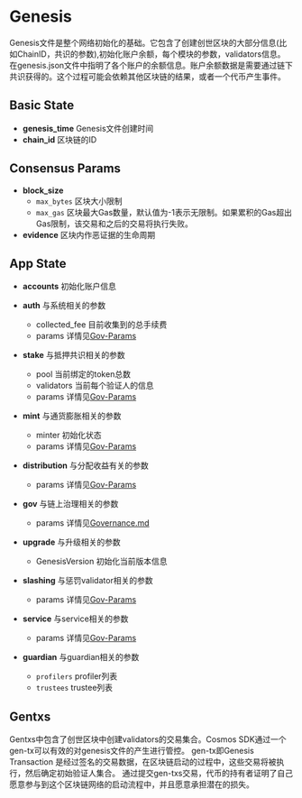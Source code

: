 # Genesis

Genesis文件是整个网络初始化的基础。它包含了创建创世区块的大部分信息(比如ChainID，共识的参数),初始化账户余额，每个模块的参数，validators信息。
在genesis.json文件中指明了各个账户的余额信息。账户余额数据是需要通过链下共识获得的。这个过程可能会依赖其他区块链的结果，或者一个代币产生事件。

## Basic State

* **genesis_time** Genesis文件创建时间
* **chain_id**     区块链的ID

## Consensus Params

* **block_size** 
  * `max_bytes` 区块大小限制
  * `max_gas`  区块最大Gas数量，默认值为-1表示无限制。如果累积的Gas超出Gas限制，该交易和之后的交易将执行失败。
* **evidence**   区块内作恶证据的生命周期

## App State

* **accounts** 初始化账户信息

* **auth** 与系统相关的参数 
  * collected_fee  目前收集到的总手续费
  * params 详情见[Gov-Params](gov-params.md)

* **stake** 与抵押共识相关的参数
  * pool   当前绑定的token总数
  * validators 当前每个验证人的信息
  * params 详情见[Gov-Params](gov-params.md)
  
* **mint**  与通货膨胀相关的参数
  * minter 初始化状态
  * params 详情见[Gov-Params](gov-params.md)
  
* **distribution** 与分配收益有关的参数
  * params 详情见[Gov-Params](gov-params.md)

* **gov**  与链上治理相关的参数
  * params 详情见[Governance.md](../governance.md)
  

* **upgrade** 与升级相关的参数
  * GenesisVersion 初始化当前版本信息

* **slashing** 与惩罚validator相关的参数
  * params 详情见[Gov-Params](gov-params.md)

* **service**  与service相关的参数
  * params 详情见[Gov-Params](gov-params.md)
    
* **guardian** 与guardian相关的参数
  * `profilers` profiler列表
  * `trustees` trustee列表
  
## Gentxs

Gentxs中包含了创世区块中创建validators的交易集合。Cosmos SDK通过一个 gen-tx可以有效的对genesis文件的产生进行管控。 gen-tx即Genesis Transaction 是经过签名的交易数据，在区块链启动的过程中，这些交易将被执行，然后确定初始验证人集合。
通过提交gen-txs交易，代币的持有者证明了自己愿意参与到这个区块链网络的启动流程中，并且愿意承担潜在的损失。